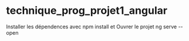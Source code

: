 # technique_prog_projet1_angular
Installer les dépendences avec npm install et 
Ouvrer le projet ng serve --open

